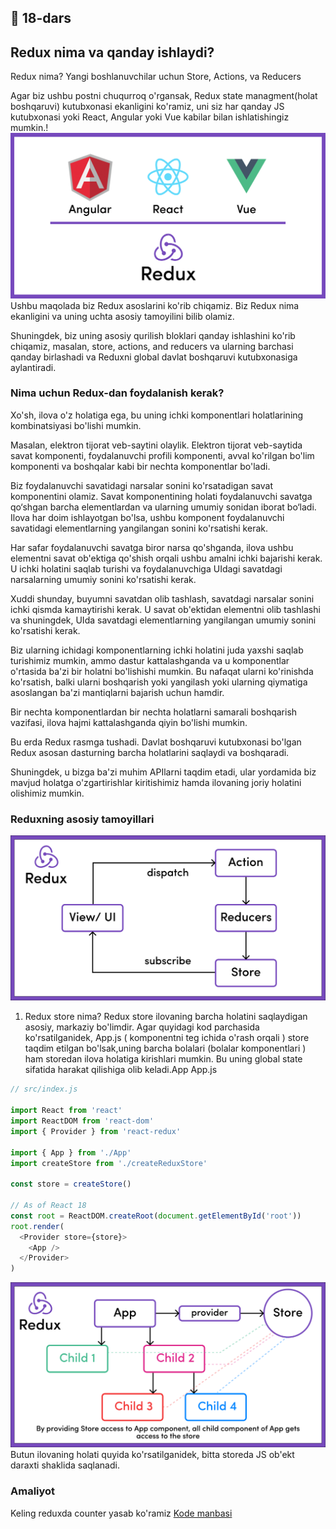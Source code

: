 ## 📔 18-dars

## Redux nima va qanday ishlaydi?

Redux nima? Yangi boshlanuvchilar uchun Store, Actions, va Reducers

Agar biz ushbu postni chuqurroq o'rgansak, Redux state managment(holat boshqaruvi) kutubxonasi ekanligini ko'ramiz, uni siz har qanday JS kutubxonasi yoki React, Angular yoki Vue kabilar bilan ishlatishingiz mumkin.!
<img src="./image-9.png" />
<br />
Ushbu maqolada biz Redux asoslarini ko'rib chiqamiz. Biz Redux nima ekanligini va uning uchta asosiy tamoyilini bilib olamiz.

Shuningdek, biz uning asosiy qurilish bloklari qanday ishlashini ko'rib chiqamiz, masalan, store, actions, and reducers va ularning barchasi qanday birlashadi va Reduxni global davlat boshqaruvi kutubxonasiga aylantiradi.

### Nima uchun Redux-dan foydalanish kerak?

Xo'sh, ilova o'z holatiga ega, bu uning ichki komponentlari holatlarining kombinatsiyasi bo'lishi mumkin.

Masalan, elektron tijorat veb-saytini olaylik. Elektron tijorat veb-saytida savat komponenti, foydalanuvchi profili komponenti, avval ko'rilgan bo'lim komponenti va boshqalar kabi bir nechta komponentlar bo'ladi.

Biz foydalanuvchi savatidagi narsalar sonini ko'rsatadigan savat komponentini olamiz. Savat komponentining holati foydalanuvchi savatga qo‘shgan barcha elementlardan va ularning umumiy sonidan iborat bo‘ladi. Ilova har doim ishlayotgan bo'lsa, ushbu komponent foydalanuvchi savatidagi elementlarning yangilangan sonini ko'rsatishi kerak.

Har safar foydalanuvchi savatga biror narsa qo'shganda, ilova ushbu elementni savat ob'ektiga qo'shish orqali ushbu amalni ichki bajarishi kerak. U ichki holatini saqlab turishi va foydalanuvchiga UIdagi savatdagi narsalarning umumiy sonini ko'rsatishi kerak.

Xuddi shunday, buyumni savatdan olib tashlash, savatdagi narsalar sonini ichki qismda kamaytirishi kerak. U savat ob'ektidan elementni olib tashlashi va shuningdek, UIda savatdagi elementlarning yangilangan umumiy sonini ko'rsatishi kerak.

Biz ularning ichidagi komponentlarning ichki holatini juda yaxshi saqlab turishimiz mumkin, ammo dastur kattalashganda va u komponentlar o'rtasida ba'zi bir holatni bo'lishishi mumkin. Bu nafaqat ularni ko'rinishda ko'rsatish, balki ularni boshqarish yoki yangilash yoki ularning qiymatiga asoslangan ba'zi mantiqlarni bajarish uchun hamdir.

Bir nechta komponentlardan bir nechta holatlarni samarali boshqarish vazifasi, ilova hajmi kattalashganda qiyin bo'lishi mumkin.

Bu erda Redux rasmga tushadi. Davlat boshqaruvi kutubxonasi bo'lgan Redux asosan dasturning barcha holatlarini saqlaydi va boshqaradi.

Shuningdek, u bizga ba'zi muhim APIlarni taqdim etadi, ular yordamida biz mavjud holatga o'zgartirishlar kiritishimiz hamda ilovaning joriy holatini olishimiz mumkin.


### Reduxning asosiy tamoyillari
<img src="./image-10.png" />

1. Redux store nima?
Redux store ilovaning barcha holatini saqlaydigan asosiy, markaziy bo'limdir.
Agar quyidagi kod parchasida ko'rsatilganidek, App.js ( komponentni teg ichida o'rash orqali ) store taqdim etilgan bo'lsak,uning barcha bolalari (bolalar komponentlari ) ham storedan ilova holatiga kirishlari mumkin. Bu uning global state sifatida harakat qilishiga olib keladi.App<Provider> </Provider>App.js

```js
// src/index.js

import React from 'react'
import ReactDOM from 'react-dom'
import { Provider } from 'react-redux'

import { App } from './App'
import createStore from './createReduxStore'

const store = createStore()

// As of React 18
const root = ReactDOM.createRoot(document.getElementById('root'))
root.render(
  <Provider store={store}>
    <App />
  </Provider>
)
```
<img src="./image-11.png" />
Butun ilovaning holati quyida ko'rsatilganidek, bitta storeda JS ob'ekt daraxti shaklida saqlanadi.

### Amaliyot
Keling reduxda counter yasab ko'ramiz
<a href="https://github.com/QobilovSardor/redux-toolkit-loyiha" target="_blank">Kode manbasi</a>